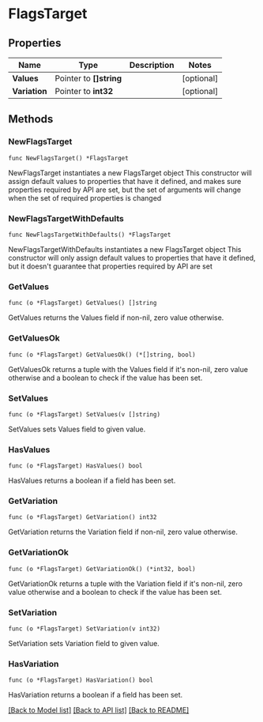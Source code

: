# FlagsTarget

## Properties

Name | Type | Description | Notes
------------ | ------------- | ------------- | -------------
**Values** | Pointer to **[]string** |  | [optional] 
**Variation** | Pointer to **int32** |  | [optional] 

## Methods

### NewFlagsTarget

`func NewFlagsTarget() *FlagsTarget`

NewFlagsTarget instantiates a new FlagsTarget object
This constructor will assign default values to properties that have it defined,
and makes sure properties required by API are set, but the set of arguments
will change when the set of required properties is changed

### NewFlagsTargetWithDefaults

`func NewFlagsTargetWithDefaults() *FlagsTarget`

NewFlagsTargetWithDefaults instantiates a new FlagsTarget object
This constructor will only assign default values to properties that have it defined,
but it doesn't guarantee that properties required by API are set

### GetValues

`func (o *FlagsTarget) GetValues() []string`

GetValues returns the Values field if non-nil, zero value otherwise.

### GetValuesOk

`func (o *FlagsTarget) GetValuesOk() (*[]string, bool)`

GetValuesOk returns a tuple with the Values field if it's non-nil, zero value otherwise
and a boolean to check if the value has been set.

### SetValues

`func (o *FlagsTarget) SetValues(v []string)`

SetValues sets Values field to given value.

### HasValues

`func (o *FlagsTarget) HasValues() bool`

HasValues returns a boolean if a field has been set.

### GetVariation

`func (o *FlagsTarget) GetVariation() int32`

GetVariation returns the Variation field if non-nil, zero value otherwise.

### GetVariationOk

`func (o *FlagsTarget) GetVariationOk() (*int32, bool)`

GetVariationOk returns a tuple with the Variation field if it's non-nil, zero value otherwise
and a boolean to check if the value has been set.

### SetVariation

`func (o *FlagsTarget) SetVariation(v int32)`

SetVariation sets Variation field to given value.

### HasVariation

`func (o *FlagsTarget) HasVariation() bool`

HasVariation returns a boolean if a field has been set.


[[Back to Model list]](../README.md#documentation-for-models) [[Back to API list]](../README.md#documentation-for-api-endpoints) [[Back to README]](../README.md)


